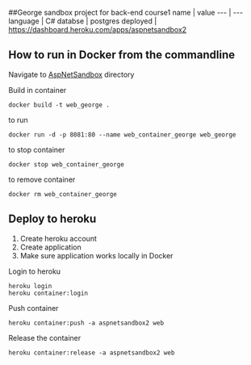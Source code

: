 ##George sandbox project for back-end course1
name | value
--- | ---
language | C#
databse | postgres
deployed | https://dashboard.heroku.com/apps/aspnetsandbox2



## How to run in Docker from the commandline

Navigate to [AspNetSandbox](AspNetSandbox) directory

Build in container
```
docker build -t web_george .
```

to run

```
docker run -d -p 8081:80 --name web_container_george web_george
```

to stop container
```
docker stop web_container_george
```

to remove container
```
docker rm web_container_george
```

## Deploy to heroku

1. Create heroku account
2. Create application
3. Make sure application works locally in Docker


Login to heroku
```
heroku login
heroku container:login
```

Push container
```
heroku container:push -a aspnetsandbox2 web
```

Release the container
```
heroku container:release -a aspnetsandbox2 web
```
